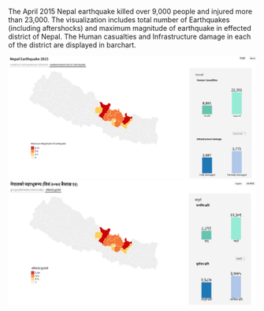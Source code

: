 The April 2015 Nepal earthquake killed over 9,000 people and injured more than 23,000. The visualization includes total number of Earthquakes (including aftershocks) and maximum magnitude of earthquake in effected district of Nepal. The Human casualties and Infrastructure damage in each of the district are displayed in barchart.

![Output](output/output-english.jpg)
![Output](output/output-nepali.jpg)
